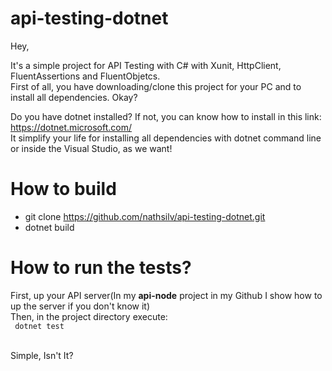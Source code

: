 # api-testing-dotnet

Hey,

It's a simple project for API Testing with C# with Xunit, HttpClient, FluentAssertions and FluentObjetcs. </br>
First of all, you have downloading/clone this project for your PC and to install all dependencies. Okay?

Do you have dotnet installed? If not, you can know how to install in this link: https://dotnet.microsoft.com/</br>
It simplify your life for installing all dependencies with dotnet command line or inside the Visual Studio, as we want!

# How to build

* git clone https://github.com/nathsilv/api-testing-dotnet.git </br>
* dotnet build

# How to run the tests?

First, up your API server(In my **api-node** project in my Github I show how to up the server if you don't know it)</br>
Then, in the project directory execute: </br>
``` dotnet test``` </br></br>

Simple, Isn't It?</br>


